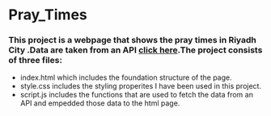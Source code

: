 # Pray_Times
### This project is a webpage that shows the pray times in Riyadh City .Data are taken from an API [click here](http://api.aladhan.com/v1/timingsByCity?city=Riyadh&country=Kingdom%20Saudi%20Arabia&method=8).The project consists of three files: 
- index.html which includes the foundation structure of the page.
- style.css includes the styling properites I have been used in this project.
- script.js includes the functions that are used to fetch the data from an API and empedded those data to the html page.
